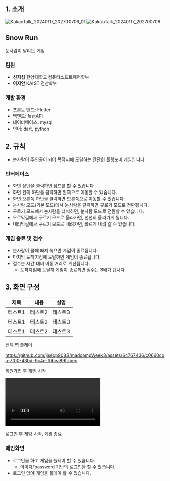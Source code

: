 ## 1. 소개
![KakaoTalk_20240117_202700706_01](https://github.com/jiseop9083/madcampWeek3/assets/64767436/358f94ab-4052-4e74-a003-6c389f1801b4)
![KakaoTalk_20240117_202700706](https://github.com/jiseop9083/madcampWeek3/assets/64767436/3a643263-9a4e-47d1-b32f-6e5a0085be4f)

## Snow Run
눈사람이 달리는 게임

</aside>

### 팀원

- **신지섭** 한양대학교 컴퓨터소프트웨어학부
- **이지안** KAIST 전산학부

### 개발 환경

- 프론트 엔드: Flutter
- 백엔드: fastAPI
- 데이터베이스: mysql
- 언어: dart, python


## 2. 규칙

- 눈사람이 주인공이 되어 목적지에 도달하는 간단한 플랫포머 게임입니다.

### 인터페이스

- 화면 상단을 클릭하면 점프를 할 수 있습니다
- 화면 왼쪽 하단을 클릭하면 왼쪽으로 이동할 수 있습니다.
- 화면 오른쪽 하단을 클릭하면 오른쪽으로 이동할 수 있습니다.
- 눈사람 모드(기본 모드)에서 눈사람을 클릭하면 구르기 모드로 전환됩니다.
- 구르기 모드에서 눈사람을 터치하면, 눈사람 모드로 전환할 수 있습니다.
- 오르막길에서 구르기 모드로 올라가면, 천천히 올라가게 됩니다.
- 내리막길에서 구르기 모드로 내려가면, 빠르게 내려 갈 수 있습니다.

### 게임 종료 및 점수

- 눈사람이 물에 빠져 녹으면 게임이 종료됩니다.
- 마지막 도착지점에 도달하면 게임이 종료됩니다.
- 점수는 시간 대비 이동 거리로 계산됩니다.
    - 도착지점에 도달해 게임이 종료되면 점수는 3배가 됩니다.

## 3. 화면 구성

|제목|내용|설명|
|------|---|---|
|테스트1|테스트2|테스트3|
|테스트1|테스트2|테스트3|
|테스트1|테스트2|테스트3|

전체 맵 플레이



https://github.com/jiseop9083/madcampWeek3/assets/64767436/c0660cba-7f00-43bd-9c4e-f0bea89fabec


회원가입 후 게임 시작

![로그인 후 게임 시작, 게임 종료](https://prod-files-secure.s3.us-west-2.amazonaws.com/f6cb388f-3934-47d6-9928-26d2e10eb0fc/c37f1f6f-e0dd-4eb8-88dc-9a34df647612/Screen_Recording_20240117_195856.mp4)

로그인 후 게임 시작, 게임 종료
### 메인화면

- 로그인을 하고 게임을 플레이 할 수 있습니다.
    - 아이디/password 기반의 로그인을 할 수 있습니다.
- 로그인 없이 게임을 플레이 할 수 있습니다.
